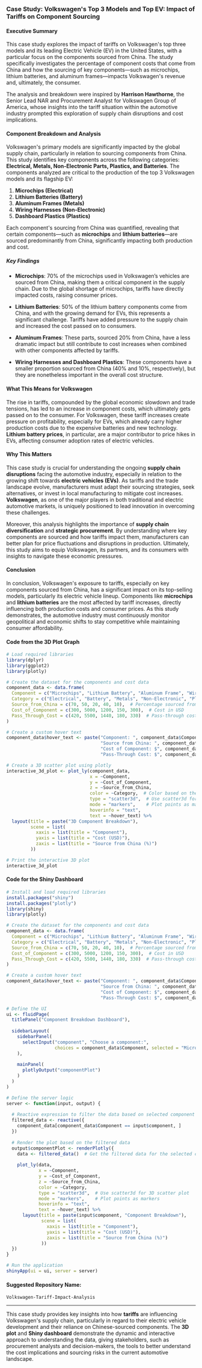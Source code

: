 ### Case Study: **Volkswagen's Top 3 Models and Top EV: Impact of Tariffs on Component Sourcing**

#### **Executive Summary**

This case study explores the impact of tariffs on Volkswagen's top three models and its leading Electric Vehicle (EV) in the United States, with a particular focus on the components sourced from China. The study specifically investigates the percentage of component costs that come from China and how the sourcing of key components—such as microchips, lithium batteries, and aluminum frames—impacts Volkswagen's revenue and, ultimately, the consumer.

The analysis and breakdown were inspired by **Harrison Hawthorne**, the Senior Lead NAR and Procurement Analyst for Volkswagen Group of America, whose insights into the tariff situation within the automotive industry prompted this exploration of supply chain disruptions and cost implications.

#### **Component Breakdown and Analysis**

Volkswagen's primary models are significantly impacted by the global supply chain, particularly in relation to sourcing components from China. This study identifies key components across the following categories: **Electrical, Metals, Non-Electronic Parts, Plastics, and Batteries**. The components analyzed are critical to the production of the top 3 Volkswagen models and its flagship EV:

1. **Microchips (Electrical)**
2. **Lithium Batteries (Battery)**
3. **Aluminum Frames (Metals)**
4. **Wiring Harnesses (Non-Electronic)**
5. **Dashboard Plastics (Plastics)**

Each component's sourcing from China was quantified, revealing that certain components—such as **microchips** and **lithium batteries**—are sourced predominantly from China, significantly impacting both production and cost.

##### **Key Findings**

- **Microchips**: 70% of the microchips used in Volkswagen’s vehicles are sourced from China, making them a critical component in the supply chain. Due to the global shortage of microchips, tariffs have directly impacted costs, raising consumer prices.
  
- **Lithium Batteries**: 50% of the lithium battery components come from China, and with the growing demand for EVs, this represents a significant challenge. Tariffs have added pressure to the supply chain and increased the cost passed on to consumers.

- **Aluminum Frames**: These parts, sourced 20% from China, have a less dramatic impact but still contribute to cost increases when combined with other components affected by tariffs.

- **Wiring Harnesses and Dashboard Plastics**: These components have a smaller proportion sourced from China (40% and 10%, respectively), but they are nonetheless important in the overall cost structure.

#### **What This Means for Volkswagen**

The rise in tariffs, compounded by the global economic slowdown and trade tensions, has led to an increase in component costs, which ultimately gets passed on to the consumer. For Volkswagen, these tariff increases create pressure on profitability, especially for EVs, which already carry higher production costs due to the expensive batteries and new technology. **Lithium battery prices**, in particular, are a major contributor to price hikes in EVs, affecting consumer adoption rates of electric vehicles.

#### **Why This Matters**

This case study is crucial for understanding the ongoing **supply chain disruptions** facing the automotive industry, especially in relation to the growing shift towards **electric vehicles (EVs)**. As tariffs and the trade landscape evolve, manufacturers must adapt their sourcing strategies, seek alternatives, or invest in local manufacturing to mitigate cost increases. **Volkswagen**, as one of the major players in both traditional and electric automotive markets, is uniquely positioned to lead innovation in overcoming these challenges.

Moreover, this analysis highlights the importance of **supply chain diversification** and **strategic procurement**. By understanding where key components are sourced and how tariffs impact them, manufacturers can better plan for price fluctuations and disruptions in production. Ultimately, this study aims to equip Volkswagen, its partners, and its consumers with insights to navigate these economic pressures.

#### **Conclusion**

In conclusion, Volkswagen's exposure to tariffs, especially on key components sourced from China, has a significant impact on its top-selling models, particularly its electric vehicle lineup. Components like **microchips** and **lithium batteries** are the most affected by tariff increases, directly influencing both production costs and consumer prices. As this study demonstrates, the automotive industry must continuously monitor geopolitical and economic shifts to stay competitive while maintaining consumer affordability.

#### **Code from the 3D Plot Graph**

```r
# Load required libraries
library(dplyr)
library(ggplot2)
library(plotly)

# Create the dataset for the components and cost data
component_data <- data.frame(
  Component = c("Microchips", "Lithium Battery", "Aluminum Frame", "Wiring Harness", "Dashboard Plastics"),
  Category = c("Electrical", "Battery", "Metals", "Non-Electronic", "Plastics"),
  Source_from_China = c(70, 50, 20, 40, 10),  # Percentage sourced from China
  Cost_of_Component = c(300, 5000, 1200, 150, 300),  # Cost in USD
  Pass_Through_Cost = c(420, 5500, 1440, 180, 330)  # Pass-through cost after tariffs
)

# Create a custom hover text
component_data$hover_text <- paste("Component: ", component_data$Component, "<br>",
                                   "Source from China: ", component_data$Source_from_China, "%", "<br>",
                                   "Cost of Component: $", component_data$Cost_of_Component, "<br>",
                                   "Pass-Through Cost: $", component_data$Pass_Through_Cost)

# Create a 3D scatter plot using plotly
interactive_3d_plot <- plot_ly(component_data, 
                               x = ~Component, 
                               y = ~Cost_of_Component, 
                               z = ~Source_from_China, 
                               color = ~Category,  # Color based on the component category
                               type = "scatter3d",  # Use scatter3d for 3D scatter plot
                               mode = "markers",    # Plot points as markers
                               hoverinfo = "text", 
                               text = ~hover_text) %>%
  layout(title = paste("3D Component Breakdown"),
         scene = list(
           xaxis = list(title = "Component"),
           yaxis = list(title = "Cost (USD)"),
           zaxis = list(title = "Source from China (%)")
         ))

# Print the interactive 3D plot
interactive_3d_plot
```

#### **Code for the Shiny Dashboard**

```r
# Install and load required libraries
install.packages("shiny")
install.packages("plotly")
library(shiny)
library(plotly)

# Create the dataset for the components and cost data
component_data <- data.frame(
  Component = c("Microchips", "Lithium Battery", "Aluminum Frame", "Wiring Harness", "Dashboard Plastics"),
  Category = c("Electrical", "Battery", "Metals", "Non-Electronic", "Plastics"),
  Source_from_China = c(70, 50, 20, 40, 10),  # Percentage sourced from China
  Cost_of_Component = c(300, 5000, 1200, 150, 300),  # Cost in USD
  Pass_Through_Cost = c(420, 5500, 1440, 180, 330)  # Pass-through cost after tariffs
)

# Create a custom hover text
component_data$hover_text <- paste("Component: ", component_data$Component, "<br>",
                                   "Source from China: ", component_data$Source_from_China, "%", "<br>",
                                   "Cost of Component: $", component_data$Cost_of_Component, "<br>",
                                   "Pass-Through Cost: $", component_data$Pass_Through_Cost)

# Define the UI
ui <- fluidPage(
  titlePanel("Component Breakdown Dashboard"),
  
  sidebarLayout(
    sidebarPanel(
      selectInput("component", "Choose a component:",
                  choices = component_data$Component, selected = "Microchips")
    ),
    
    mainPanel(
      plotlyOutput("componentPlot")
    )
  )
)

# Define the server logic
server <- function(input, output) {
  
  # Reactive expression to filter the data based on selected component
  filtered_data <- reactive({
    component_data[component_data$Component == input$component, ]
  })
  
  # Render the plot based on the filtered data
  output$componentPlot <- renderPlotly({
    data <- filtered_data()  # Get the filtered data for the selected component
    
    plot_ly(data, 
            x = ~Component, 
            y = ~Cost_of_Component, 
            z = ~Source_from_China, 
            color = ~Category, 
            type = "scatter3d",  # Use scatter3d for 3D scatter plot
            mode = "markers",    # Plot points as markers
            hoverinfo = "text", 
            text = ~hover_text) %>%
      layout(title = paste(input$component, "Component Breakdown"),
             scene = list(
               xaxis = list(title = "Component"),
               yaxis = list(title = "Cost (USD)"),
               zaxis = list(title = "Source from China (%)")
             ))
  })
}

# Run the application
shinyApp(ui = ui, server = server)
```

#### **Suggested Repository Name:**
`Volkswagen-Tariff-Impact-Analysis`

---

This case study provides key insights into how **tariffs** are influencing Volkswagen's supply chain, particularly in regard to their electric vehicle development and their reliance on Chinese-sourced components. The **3D plot** and **Shiny dashboard** demonstrate the dynamic and interactive approach to understanding the data, giving stakeholders, such as procurement analysts and decision-makers, the tools to better understand the cost implications and sourcing risks in the current automotive landscape.
